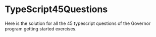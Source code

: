 # TypeScript45Questions
Here is the solution for all the 45 typescript questions of the Governor program getting started exercises.
